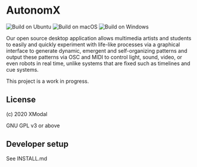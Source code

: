 # AutonomX

![Build on Ubuntu](https://github.com/Xmodal/autonomX/workflows/Build%20on%20Ubuntu/badge.svg) ![Build on macOS](https://github.com/Xmodal/autonomX/workflows/Build%20on%20macOS/badge.svg) ![Build on Windows](https://github.com/Xmodal/autonomX/workflows/Build%20on%20Windows/badge.svg)

Our open source desktop application allows multimedia artists
and students to easily and quickly experiment with life-like processes
via a graphical interface to generate dynamic, emergent
and self-organizing patterns and output these patterns via OSC
and MIDI to control light, sound, video, or even robots in real time,
unlike systems that are fixed such as timelines and cue systems.

This project is a work in progress.

## License

(c) 2020 XModal

GNU GPL v3 or above

## Developer setup

See INSTALL.md

